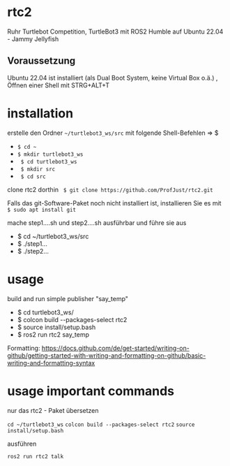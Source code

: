 # rtc2
Ruhr Turtlebot Competition, TurtleBot3 mit ROS2 Humble auf Ubuntu 22.04 - Jammy Jellyfish

## Voraussetzung
Ubuntu 22.04 ist installiert (als Dual Boot System, keine Virtual Box o.ä.) , 
Öffnen einer Shell mit STRG+ALT+T

# installation
erstelle den Ordner `~/turtlebot3_ws/src` mit folgende Shell-Befehlen => $
* ` $ cd ~ ` 
* ` $ mkdir turtlebot3_ws `
* ` $ cd turtlebot3_ws`
* ` $ mkdir src`
* ` $ cd src`

clone rtc2 dorthin
  ` $ git clone https://github.com/ProfJust/rtc2.git`
  
  Falls das git-Software-Paket noch nicht installiert ist, installieren Sie es mit
  ` $ sudo apt install git`
  

mache step1....sh und step2....sh ausführbar
und führe sie aus

* $ cd ~/turtlebot3_ws/src
* $ ./step1...
* $ ./step2... 

# usage
build and run simple publisher "say_temp"

- $ cd turtlebot3_ws/
- $ colcon build --packages-select rtc2
- $ source install/setup.bash 
- $ ros2 run rtc2 say_temp 


Formatting: https://docs.github.com/de/get-started/writing-on-github/getting-started-with-writing-and-formatting-on-github/basic-writing-and-formatting-syntax


# usage important commands

nur das rtc2 - Paket übersetzen

`cd ~/turtlebot3_ws`
`colcon build --packages-select rtc2`
`source install/setup.bash`

ausführen

`ros2 run rtc2 talk`

